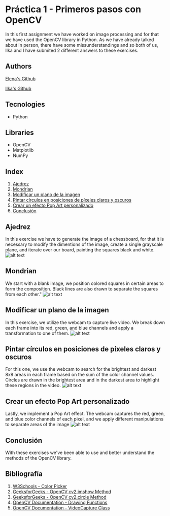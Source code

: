 # Práctica 1 - Primeros pasos con OpenCV

In this first assignment we have worked on image processing and for that we have used the OpenCV library in Python. As we have already talked about in person, there have some missunderstandings and so both of us, Ilka and I have submited 2 different answers to these exercises.

## Authors
[Elena's Github](https://github.com/efm092000)


[Ilka's Github](https://github.com/jeski73)

## Tecnologies
  -  Python

## Libraries
  - OpenCV
  - Matplotlib
  - NumPy

## Index

1. [Ajedrez](#ajedrez)
2. [Mondrian](#mondrian)
3. [Modificar un plano de la imagen](#modificar-un-plano-de-la-imagen)
4. [Pintar círculos en posiciones de píxeles claros y oscuros](#pintar-círculos-en-posiciones-de-píxeles-claros-y-oscuros)
5. [Crear un efecto Pop Art personalizado](#crear-un-efecto-pop-art-personalizado)
6. [Conclusión](#conclusión)

## Ajedrez

In this exercise we have to generate the image of a chessboard, for that it is necessary to modify the dimentions of the image, create a single grayscale plane, and iterate over our board, painting the squares black and white.
![alt text](image.png)

## Mondrian

We start with a blank image, we position colored squares in certain areas to form the composition. Black lines are also drawn to separate the squares from each other."
![alt text](image-1.png)

## Modificar un plano de la imagen

In this exercise, we utilize the webcam to capture live video. We break down each frame into its red, green, and blue channels and apply a transformation to one of them.
![alt text](image-2.png)

## Pintar círculos en posiciones de píxeles claros y oscuros

For this one, we use the webcam to search for the brightest and darkest 8x8 areas in each frame based on the sum of the color channel values. Circles are drawn in the brightest area and in the darkest area to highlight these regions in the video.
![alt text](image-3.png)

## Crear un efecto Pop Art personalizado

Lastly, we implement a Pop Art effect. The webcam captures the red, green, and blue color channels of each pixel, and we apply different manipulations to separate areas of the image
![alt text](image-4.png)

## Conclusión

With these exercises we've been able to use and better understand the methods of the OpenCV library.


## Bibliografía

1. [W3Schools - Color Picker](https://www.w3schools.com/colors/colors_picker.asp)
2. [GeeksforGeeks - OpenCV cv2.imshow Method](https://www.geeksforgeeks.org/python-opencv-cv2-imshow-method/)
3. [GeeksforGeeks - OpenCV cv2.circle Method](https://www.geeksforgeeks.org/python-opencv-cv2-circle-method/)
4. [OpenCV Documentation - Drawing Functions](https://docs.opencv.org/4.x/da/d6e/tutorial_py_geometric_transformations.html)
5. [OpenCV Documentation - VideoCapture Class](https://docs.opencv.org/4.x/da/d6e/tutorial_py_geometric_transformations.html)